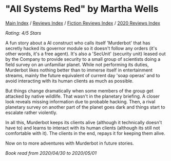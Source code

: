 # "All Systems Red" by Martha Wells

[Main Index](../../../README.md) / [Reviews Index](../../README.md) / [Fiction Reviews Index](../README.md) / [2020 Reviews Index](README.md)

*Rating: 4/5 Stars*

A fun story about a AI construct who calls itself 'Murderbot' that has secretly hacked its governor module so it doesn't follow any orders (it's other words, it's a free agent). It's also a 'SecUnit' (security unit) leased out by the Company to provide security to a small group of scientists doing a field survey on an unfamiliar planet. While not performing its duties, Murderbot likes nothing better than to immerse itself in entertainment streams, mainly the future equivalent of current day 'soap operas' and to avoid interacting with its human clients as much as possible.

But things change dramatically when some members of the group get attacked by native wildlife. That wasn't in the planetary briefing. A closer look reveals missing information due to probable hacking. Then, a rival planetary survey on another part of the planet goes dark and things start to escalate rather violently.

In all this, Murderbot keeps its clients alive (although it technically doesn't have to) and learns to interact with its human clients (although its still not comfortable with it). The clients in the end, repays it for keeping them alive.

Now on to more adventures with Murderbot in future stories.

*Book read from 2020/04/30 to 2020/05/01*
